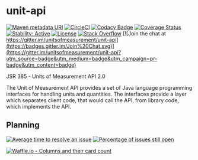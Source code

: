 unit-api
========
[![Maven metadata URI](https://img.shields.io/maven-metadata/v/http/central.maven.org/maven2/javax/measure/unit-api/maven-metadata.xml.svg)](https://search.maven.org/search?q=a:unit-api)
[![CircleCI](https://circleci.com/gh/unitsofmeasurement/unit-api/tree/master.svg?style=svg)](https://circleci.com/gh/unitsofmeasurement/unit-api/tree/master)
[![Codacy Badge](https://api.codacy.com/project/badge/Grade/84af6bb532464d4ba65e17625ecdd0d6)](https://www.codacy.com/app/unitsofmeasurement/unit-api?utm_source=github.com&utm_medium=referral&utm_content=unitsofmeasurement/unit-api&utm_campaign=badger)
[![Coverage Status](https://coveralls.io/repos/github/unitsofmeasurement/unit-api/badge.svg)](https://coveralls.io/github/unitsofmeasurement/unit-api)
[![Stability: Active](https://masterminds.github.io/stability/active.svg)](https://masterminds.github.io/stability/active.html)
[![License](http://img.shields.io/badge/license-BSD3-blue.svg?style=flat-square)](http://opensource.org/licenses/BSD-3-Clause)
[![Stack Overflow](http://img.shields.io/badge/stack%20overflow-uom-4183C4.svg)](http://stackoverflow.com/questions/tagged/units-of-measurement)
[![Join the chat at https://gitter.im/unitsofmeasurement/unit-api](https://badges.gitter.im/Join%20Chat.svg)](https://gitter.im/unitsofmeasurement/unit-api?utm_source=badge&utm_medium=badge&utm_campaign=pr-badge&utm_content=badge)

JSR 385 - Units of Measurement API 2.0

The Unit of Measurement API provides a set of Java language programming interfaces for handling units and quantities.
The interfaces provide a layer which separates client code, that would call the API, from library code, which implements the API.

## Planning
[![Average time to resolve an issue](http://isitmaintained.com/badge/resolution/unitsofmeasurement/unit-api.svg)](http://isitmaintained.com/project/unitsofmeasurement/unit-api "Average time to resolve an issue")
[![Percentage of issues still open](http://isitmaintained.com/badge/open/unitsofmeasurement/unit-api.svg)](http://isitmaintained.com/project/unitsofmeasurement/unit-api "Percentage of issues still open")

[![Waffle.io - Columns and their card count](https://badge.waffle.io/unitsofmeasurement/unit-api.png?columns=all)](https://waffle.io/unitsofmeasurement/unit-api?utm_source=badge)
